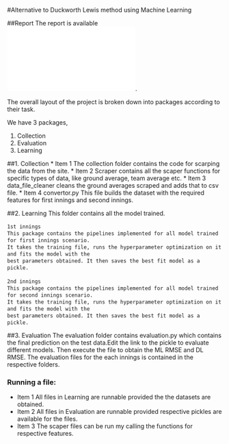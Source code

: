 #Alternative to Duckworth Lewis method using Machine Learning

##Report
The report is available ![here](/ML.pdf). 

The overall layout of the project is broken down into packages according to their task.

We have 3 packages,
1. Collection
2. Evaluation
3. Learning


##1. Collection
    * Item 1 The collection folder contains the code for scarping the data from the site.
    * Item 2 Scraper contains all the scaper functions for specific types of data, like ground average, team average
    etc.
    * Item 3 data_file_cleaner cleans the ground averages scraped and adds that to csv file.
    * Item 4 convertor.py This file builds the dataset with the required features for first innings and second innings.

##2. Learning
    This folder contains all the model trained.

    1st innings
    This package contains the pipelines implemented for all model trained for first innings scenario.
    It takes the training file, runs the hyperparameter optimization on it and fits the model with the
    best parameters obtained. It then saves the best fit model as a pickle.

    2nd innings
    This package contains the pipelines implemented for all model trained for second innings scenario.
    It takes the training file, runs the hyperparameter optimization on it and fits the model with the
    best parameters obtained. It then saves the best fit model as a pickle.

##3. Evaluation
    The evaluation folder contains evaluation.py which contains the final prediction on the test data.Edit the link to the pickle to evaluate different models. Then execute the file to obtain the ML RMSE and DL RMSE. The evaluation files for the each innings is contained in the respective folders.

### Running a file:
* Item 1 All files in Learning are runnable provided the the datasets are obtained.
* Item 2 All files in Evaluation are runnable provided respective pickles are available for the files.
* Item 3 The scaper files can be run my calling the functions for respective features.
